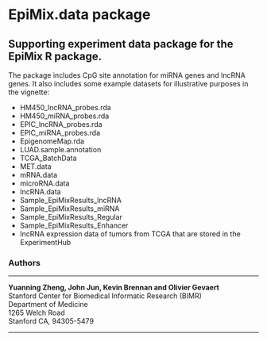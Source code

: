 # EpiMix.data package
## Supporting experiment data package for the EpiMix R package.

The package includes CpG site annotation for miRNA genes and lncRNA genes. It also includes some example datasets for illustrative purposes in the vignette:

   - HM450_lncRNA_probes.rda
   - HM450_miRNA_probes.rda
   - EPIC_lncRNA_probes.rda
   - EPIC_miRNA_probes.rda
   - EpigenomeMap.rda
   - LUAD.sample.annotation
   - TCGA_BatchData
   - MET.data
   - mRNA.data
   - microRNA.data
   - lncRNA.data
   - Sample_EpiMixResults_lncRNA
   - Sample_EpiMixResults_miRNA
   - Sample_EpiMixResults_Regular
   - Sample_EpiMixResults_Enhancer
   - lncRNA expression data of tumors from TCGA that are stored in the ExperimentHub
   
### Authors
<hr>

**Yuanning Zheng, John Jun, Kevin Brennan and Olivier Gevaert**<br>
Stanford Center for Biomedical Informatic Research (BIMR)<br>
Department of Medicine<br>
1265 Welch Road<br>
Stanford CA, 94305-5479

<hr>
